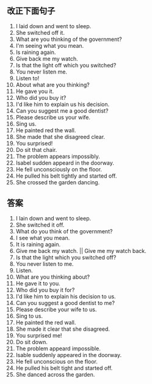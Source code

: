 ## 改正下面句子
1. I laid down and went to sleep.
2. She switched off it.
3. What are you thinking of the government?
4. I'm seeing what you mean.
5. Is raining again.
6. Give back me my watch.
7. Is that the light off which you switched?
8. You never listen me.
9. Listen to!
10. About what are you thinking?
11. He gave you it.
12. Who did you buy it?
13. I'd like him to explain us his decision.
14. Can you suggest me a good dentist?
15. Please describe us your wife.
16. Sing us.
17. He painted red the wall.
18. She made that she disagreed clear.
19. You surprised!
20. Do sit that chair.
21. The problem appears impossibly.
22. Isabel sudden appeard in the doorway.
23. He fell unconsciously on the floor.
24. He pulled his belt tightly and started off.
25. She crossed the garden dancing.

## 答案
1. I lain down and went to sleep.
2. She switched it off.
3. What do you think of the government?
4. I see what you mean.
5. It is raining again.
6. Give me back my watch. || Give me my watch back.
7. Is that the light which you switched off?
8. You never listen to me.
9. Listen.
10. What are you thinking about?
11. He gave it to you.
12. Who did you buy it for?
13. I'd like him to explain his decision to us.
14. Can you suggest a good dentist to me?
15. Please describe your wife to us.
16. Sing to us.
17. He painted the red wall.
18. She made it clear that she disagreed.
19. You surprised me!
20. Do sit down.
21. The problem appeard impossible.
22. Isable suddenly appeared in the doorway.
23. He fell unconscious on the floor.
24. He pulled his belt tight and started off.
25. She danced across the garden.
